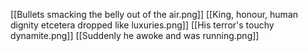 [[Bullets smacking the belly out of the air.png]]
[[King, honour, human dignity etcetera dropped like luxuries.png]]
[[His terror's touchy dynamite.png]]
[[Suddenly he awoke and was running.png]]
